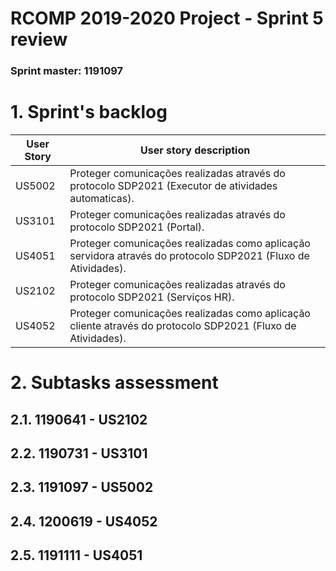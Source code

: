RCOMP 2019-2020 Project - Sprint 5 review
=========================================
### Sprint master: 1191097 ###
# 1. Sprint's backlog #
|User Story |User story description|
|--------|--------|
|US5002| Proteger comunicações realizadas através do protocolo SDP2021 (Executor de atividades automaticas).|
|US3101| Proteger comunicações realizadas através do protocolo SDP2021 (Portal).|
|US4051| Proteger comunicações realizadas como aplicação servidora através do protocolo SDP2021 (Fluxo de Atividades).|
|US2102| Proteger comunicações realizadas através do protocolo SDP2021 (Serviços HR).|
|US4052| Proteger comunicações realizadas como aplicação cliente através do protocolo SDP2021 (Fluxo de Atividades).|

# 2. Subtasks assessment #

## 2.1. 1190641 - US2102 ###


## 2.2. 1190731 - US3101 ###


## 2.3. 1191097 - US5002 ###


## 2.4. 1200619 - US4052 ###


## 2.5. 1191111 - US4051 ###
 

